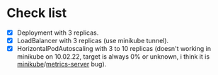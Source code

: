 # Check list

- [x] Deployment with 3 replicas.
- [x] LoadBalancer with 3 replicas (use minikube tunnel).
- [x] HorizontalPodAutoscaling with 3 to 10 replicas (doesn't working in minikube on 10.02.22, target is always 0% or unknown, i think it is [minikube](https://github.com/kubernetes/minikube)/[metrics-server](https://github.com/kubernetes-sigs/metrics-server) bug).
